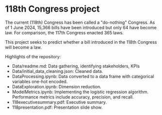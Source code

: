 # 118th Congress project

The current (118th) Congress has been called a "do-nothing" Congress.  As of 1 June 2024, 15,366 bills have been introduced but only 64 have become law.  For comparison, the 117th Congress enacted 365 laws.

This project seeks to predict whether a bill introduced in the 118th Congress will become a law.

Highlights of the repository:
- Data/readme.md: Data gathering, identifying stakeholders, KPIs
- Data/initial_data_cleaning.json: Cleaned data.
- DataProcessing.ipynb: Data converted to a data frame with categorical variables one-hot encoded.
- DataExploration.ipynb: Dimension reduction.
- ModelMetrics.ipynb: Implementing the logistic regression algorithm.  Performance metrics include accuracy, precision, and recall.
- 118executivesummary.pdf: Executive summary.
- 118presentation.pdf: Presentation slide show.




